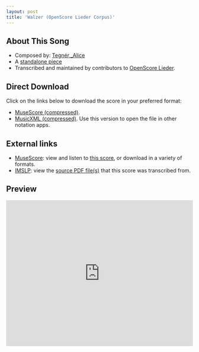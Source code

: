 ```yaml
---
layout: post
title: 'Walzer (OpenScore Lieder Corpus)'
---
```


## About This Song

- Composed by: [Tegnér,_Alice](https://fourscoreandmore.org/openscore/lieder/Tegnér,_Alice)
- A [standalone piece](https://fourscoreandmore.org/openscore/lieder/Tegnér,_Alice/_)
- Transcribed and maintained by contributors to [OpenScore Lieder].

[OpenScore Lieder]: https://musescore.com/openscore-lieder-corpus

## Direct Download

Click on the links below to download the score in your preferred format:
- [MuseScore (compressed)](https://github.com/openscore/lieder/blob/main/scores/Tegnér,_Alice/_/Walzer/lc6910483.mscz?raw=true).
- [MusicXML (compressed)](https://github.com/openscore/lieder/blob/main/scores/Tegnér,_Alice/_/Walzer/lc6910483.mxl?raw=true). Use this version to open the file in other notation apps.

## External links

- [MuseScore]: view and listen to [this score][MuseScore], or download in a variety of formats.
- [IMSLP]: view the [source PDF file(s)][IMSLP] that this score was transcribed from.

[MuseScore]: https://musescore.com/score/6910483
[IMSLP]: https://imslp.org/wiki/Special:ReverseLookup/436431

## Preview

<iframe width="100%" height="394" src="https://musescore.com/openscore-lieder-corpus/scores/6910483/embed" frameborder="0" allowfullscreen allow="autoplay; fullscreen"></iframe>
